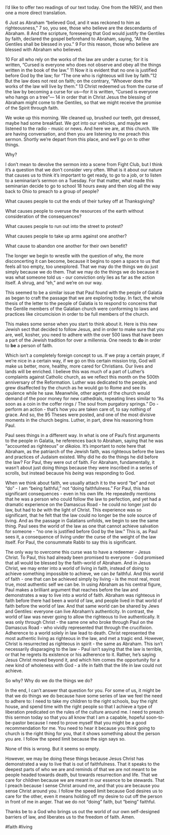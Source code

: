 I’d like to offer two readings of our text today.  One from the NRSV, and then one a more direct translation.

6 Just as Abraham “believed God, and it was reckoned to him as righteousness,” 7 so, you see, those who believe are the descendants of Abraham. 8 And the scripture, foreseeing that God would justify the Gentiles by faith, declared the gospel beforehand to Abraham, saying, “All the Gentiles shall be blessed in you.” 9 For this reason, those who believe are blessed with Abraham who believed.

10 For all who rely on the works of the law are under a curse; for it is written, “Cursed is everyone who does not observe and obey all the things written in the book of the law.” 11 Now it is evident that no one is justified before God by the law; for “The one who is righteous will live by faith.”12 But the law does not rest on faith; on the contrary, “Whoever does the works of the law will live by them.” 13 Christ redeemed us from the curse of the law by becoming a curse for us—for it is written, “Cursed is everyone who hangs on a tree”— 14 in order that in Christ Jesus the blessing of Abraham might come to the Gentiles, so that we might receive the promise of the Spirit through faith.

We woke up this morning.
We cleaned up, brushed our teeth, got dressed, maybe had some breakfast.
We got into our vehicles, and maybe we listened to the radio - music or news.
And here we are, at this church.  We are having conversation, and then you are listening to me preach this sermon.  Shortly we’re depart from this place, and we’ll go on to other things.

Why?

I don’t mean to devolve the sermon into a scene from Fight Club, but I think it’s a question that we don’t consider very often.  What is it about our nature that causes us to think it’s important to get ready, to go to a job, or to listen to a seminarian’s sermon on a Tuesday.  For that matter, what made this seminarian decide to go to school 18 hours away and then slog all the way back to Ohio to preach to a group of people?

What causes people to cut the ends of their turkey off at Thanksgiving?

What causes people to overuse the resources of the earth without consideration of the consequences?

What causes people to run out into the street to protest?

What causes people to take up arms against one another?

What cause to abandon one another for their own benefit?

The longer we begin to wrestle with the question of why, the more disconcerting it can become, because it begins to open a space to us that feels all too empty, too unexplored.  That we may do the things we do just simply because we do them.  That we may do the things we do because it was what someone told us - our conviction only lies as far as the action itself.  A shrug, and “eh,” and we’re on our way.

This seemed to be a similar issue that Paul found with the people of Galatia as began to craft the passage that we are exploring today.  In fact, the whole thesis of the letter to the people of Galatia is to respond to concerns that the Gentile members of the Galatian church were conforming to laws and practices like circumcision in order to be full members of the church.  

This makes some sense when you start to think about it.  Here is this new Jewish sect that decided to follow Jesus, and in order to make sure that you are, well, kosher, you need to adhere with the over 500 laws that have been a part of the Jewish tradition for over a millennia.  One needs to **do** in order to **be** a person of faith.  

Which isn’t a completely foreign concept to us.  If we pray a certain prayer, if we’re nice in a certain way, if we go on this certain mission trip, God will make us better, more, healthy, more cared for Christians.  Our lives and lands will be enriched.  I believe this was much of a part of Luther’s complaints against Catholic church, as we reflect this month on the 500th anniversary of the Reformation.  Luther was dedicated to the people, and grew disaffected by the church as he would go to Rome and see its opulence while he saw.  Meanwhile, other agents of the church would demand of the poor money for new cathedrals, repeating lines similar to “As soon as a coin in the coffer rings / The soul from purgatory springs.”  Do - perform an action - that’s how you are taken care of, to say nothing of grace.  And so, the 95 Theses were posted, and one of the most divisive moments in the church begins.  Luther, in part, drew his reasoning from Paul. 

Paul sees things in a different way.  In what is one of Paul’s first arguments to the people in Galatia, he references back to Abraham, saying that he was “accounted as righteous” or _dikaios_.  It’s important to note here that Abraham, as the patriarch of the Jewish faith, was righteous before the laws and practices of Judaism existed.   Why did he do the things he did before the law?  For Paul, they were out of faith.  For Abraham, fundamentally, it wasn’t about just doing things because they were inscribed in a series of scrolls, but instead because his _being_ was responding to God.

When we think about faith, we usually attach it to the word “be” and not “do” - I am “being faithful,” not “doing faithfulness.”  For Paul, this has significant consequences - even in his own life.  He repeatedly mentions that he was a person who could follow the law to perfection, and yet had a dramatic experience on the Damascus Road - he could no longer just do law, but had to _be_ with the light of Christ.  This experience was so significant, that he felt that the law could no longer be the sole source of living.  And as the passage in Galatians unfolds, we begin to see the same thing.  Paul sees the world of the law as one that cannot achieve salvation for someone - “no one is justified before God by the law.”  This is, as Paul sees it, a consequence of living under the curse of the weight of the law itself.  For Paul, the consummate Rabbi to say this is significant.

The only way to overcome this curse was to have a redeemer - Jesus Christ.  To Paul, this had already been promised to everyone - God promised that all would be blessed by the faith-world of Abraham.  And in Jesus Christ, we may enter into a world of living in faith, instead of doing to achieve something impossible to achieve, we can _be_ faithful.  And this world of faith - one that can be achieved simply by living - is the most real, most true, most authentic self we can be.  In using Abraham as his central figure, Paul makes a brilliant argument that reaches before the law and demonstrates a way to live into a world of faith.  Abraham was righteous in faith before there had been a world of law, and people lived in that world of faith before the world of law.  And that same world can be shared by Jews and Gentiles: everyone can live Abraham’s authenticity.  In contrast, the world of law was never going to allow the righteous to live authentically.  It was only through Christ - the same one who broke through Paul on the Damascus Road - who vividly represented that through the crucifixion.  Adherence to a world solely in law lead to death.  Christ represented the most authentic living as righteous in the law, and met a tragic end.  However, Christ is resurrected as righteous in spirit - the same as Abraham.  This isn’t necessarily disparaging to the law - Paul isn’t saying that the law is terrible, or that he regrets its existence or his adherence to it.  Rather, he’s saying Jesus Christ moved beyond it, and which him comes the opportunity for a new kind of wholeness with God - a life in faith that the life in law could not achieve.  

So why?  Why do we do the things we do?

In the end, I can’t answer that question for you.  For some of us, it might be that we do things we do because have some series of law we feel the need to adhere to: I need to take my children to the right schools, buy the right house, and spend time with the right people so that I achieve a type of liberation predicated on the rules of the culture around me.  I need to preach this sermon today so that you all know that I am a capable, hopeful soon-to-be-pastor because I need to prove myself that you might be a good recommendation for me.  You need to hear it because you think going to church is the right thing for you, that it shows something about the person you are.  I follow the speed limit because the sign says so.

None of this is wrong.  But it seems so empty.

However, we may be doing these things because Jesus Christ has demonstrated a way to live that is out of faithfulness.  That it speaks to the deepest parts of who we are and reminds of that we are not meant to be people headed towards death, but towards resurrection and life.  That we care for children because we are meant in our essence to be stewards.  That I preach because I sense Christ around me, and that you are because you sense Christ around you.  I follow the speed limit because God desires us to care for the other, even it means holding off my desire to cut off the person in front of me in anger.  That we do not “doing” faith, but “being” faithful.

Thanks be to a God who brings us out the world of our own self-designed barriers of law, and liberates us to the freedom of faith.  Amen.

#faith #living